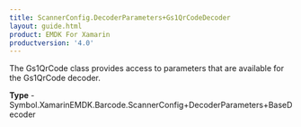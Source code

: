 ```yaml
---
title: ScannerConfig.DecoderParameters+Gs1QrCodeDecoder
layout: guide.html
product: EMDK For Xamarin 
productversion: '4.0' 
---
```

The Gs1QrCode class provides access to parameters that are available for the Gs1QrCode decoder.

**Type** - Symbol.XamarinEMDK.Barcode.ScannerConfig+DecoderParameters+BaseDecoder

